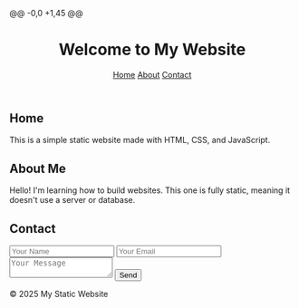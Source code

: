 @@ -0,0 +1,45 @@
<!DOCTYPE html>
<html lang="en">
<head>
  <meta charset="UTF-8">
  <meta name="viewport" content="width=device-width, initial-scale=1">
  <title>My Static Website</title>
  <link rel="stylesheet" href="style.css">
</head>
<body>
  <header>
    <h1>Welcome to My Website</h1>
    <nav>
      <a href="#home">Home</a>
      <a href="#about">About</a>
      <a href="#contact">Contact</a>
    </nav>
  </header>

  <section id="home">
    <h2>Home</h2>
    <p>This is a simple static website made with HTML, CSS, and JavaScript.</p>
  </section>

  <section id="about">
    <h2>About Me</h2>
    <p>Hello! I'm learning how to build websites. This one is fully static, meaning it doesn't use a server or database.</p>
  </section>

  <section id="contact">
    <h2>Contact</h2>
    <form onsubmit="submitForm(event)">
      <input type="text" placeholder="Your Name" required>
      <input type="email" placeholder="Your Email" required>
      <textarea placeholder="Your Message" required></textarea>
      <button type="submit">Send</button>
    </form>
  </section>

  <footer>
    <p>© 2025 My Static Website</p>
  </footer>

  <script src="script.js"></script>
</body>
</html>
